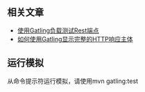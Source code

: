 ## 相关文章

+ [使用Gatling负载测试Rest端点](http://tu-yucheng.github.io/load/2023/05/12/gatling-load-testing-rest-endpoint.html)
+ [如何使用Gatling显示完整的HTTP响应主体](https://tu-yucheng.github.io/load/2023/06/09/java-gatling-show-response-body.html)

## 运行模拟

从命令提示符运行模拟，请使用mvn gatling:test